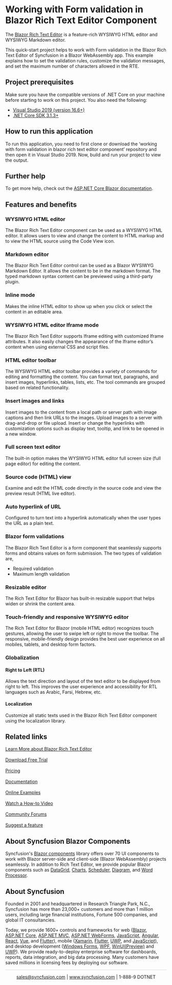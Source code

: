 # Working with Form validation in Blazor Rich Text Editor Component

The [Blazor Rich Text Editor](https://www.syncfusion.com/blazor-components/blazor-wysiwyg-rich-text-editor?utm_source=github&utm_medium=listing&utm_campaign=blazor-rich-text-editor-github-samples) is a feature-rich WYSIWYG HTML editor and WYSIWYG Markdown editor. 

This quick-start project helps to work with Form validation in the Blazor Rich Text Editor of Syncfusion in a Blazor WebAssembly app. This example explains how to set the validation rules, customize the validation messages, and set the maximum number of characters allowed in the RTE.

## Project prerequisites
Make sure you have the compatible versions of .NET Core on your machine before starting to work on this project. You also need the following:
* [Visual Studio 2019 (version 16.6+)]( https://visualstudio.microsoft.com/downloads)
* [.NET Core SDK 3.1.3+](https://dotnet.microsoft.com/download/dotnet-core/3.1)

## How to run this application
To run this application, you need to first clone or download the ‘working with form validation in blazor rich text editor component’ repository and then open it in Visual Studio 2019. Now, build and run your project to view the output.

## Further help
To get more help, check out the [ASP.NET Core Blazor documentation](https://docs.microsoft.com/en-us/aspnet/core/blazor).

## Features and benefits

### WYSIWYG HTML editor
The Blazor Rich Text Editor component can be used as a WYSIWYG HTML editor. It allows users to view and change the content to HTML markup and to view the HTML source using the Code View icon.

### Markdown editor
The Blazor Rich Text Editor control can be used as a Blazor WYSIWYG Markdown Editor. It allows the content to be in the markdown format. The typed markdown syntax content can be previewed using a third-party plugin.

### Inline mode
Makes the inline HTML editor to show up when you click or select the content in an editable area.

### WYSIWYG HTML editor Iframe mode
The Blazor Rich Text Editor supports Iframe editing with customized Iframe attributes. It also easily changes the appearance of the Iframe editor’s content when using external CSS and script files.

### HTML editor toolbar
The WYSIWYG HTML editor toolbar provides a variety of commands for editing and formatting the content. You can format text, paragraphs, and insert images,  hyperlinks, tables, lists, etc. The tool commands are grouped based on related functionality.

### Insert images and links
Insert images to the content from a local path or server path with image captions and then link URLs to the images. Upload images to a server with drag-and-drop or file upload. Insert or change the hyperlinks with customization options such as display text, tooltip, and link to be opened in a new window.

### Full screen text editor
The built-in option makes the WYSIWYG HTML editor full screen size (full page editor) for editing the content.

### Source code (HTML) view
Examine and edit the HTML code directly in the source code and view the preview result (HTML live editor).

### Auto hyperlink of URL
Configured to turn text into a hyperlink automatically when the user types the URL as a plain text.

### Blazor form validations
The Blazor Rich Text Editor is a form component that seamlessly supports forms and obtains values on form submission. The two types of validation are,
*	Required validation
*	Maximum length validation

### Resizable editor
The Rich Text Editor for Blazor has built-in resizable support that helps widen or shrink the content area.

### Touch-friendly and responsive WYSIWYG editor
The Rich Text Editor for Blazor (mobile HTML editor) recognizes touch gestures, allowing the user to swipe left or right to move the toolbar. The responsive, mobile-friendly design provides the best user experience on all mobiles, tablets, and desktop form factors.

### Globalization

#### Right to Left (RTL)
Allows the text direction and layout of the text editor to be displayed from right to left. This improves the user experience and accessibility for RTL languages such as Arabic, Farsi, Hebrew, etc.

#### Localization
Customize all static texts used in the Blazor Rich Text Editor component using the localization library.

## Related links
[Learn More about Blazor Rich Text Editor](https://www.syncfusion.com/blazor-components/blazor-wysiwyg-rich-text-editor?utm_source=github&utm_medium=listing&utm_campaign=blazor-rich-text-editor-github-samples) <br/><br/>
[Download Free Trial](https://www.syncfusion.com/downloads?utm_source=github&utm_medium=listing&utm_campaign=blazor-rich-text-editor-github-samples) <br/><br/>
[Pricing](https://www.syncfusion.com/sales/products/blazor?utm_source=github&utm_medium=listing&utm_campaign=blazor-rich-text-editor-github-samples) <br/><br/>
[Documentation](https://blazor.syncfusion.com/documentation/rich-text-editor/getting-started/?utm_source=github&utm_medium=listing&utm_campaign=blazor-rich-text-editor-github-samples) <br/><br/>
[Online Examples](https://blazor.syncfusion.com/demos/rich-text-editor/overview?theme=bootstrap4?utm_source=github&utm_medium=listing&utm_campaign=blazor-rich-text-editor-github-samples) <br/><br/>
[Watch a How-to Video](https://www.syncfusion.com/tutorial-videos/blazor/rich-text-editor?title=create-a-rich-text-editor-in-a-blazor-server-application) <br/><br/>
[Community Forums](https://www.syncfusion.com/forums/blazor-components/rich-text-editor?utm_source=github&utm_medium=listing&utm_campaign=blazor-rich-text-editor-github-samples) <br/><br/>
[Suggest a feature](https://www.syncfusion.com/feedback/blazor-components?utm_source=github&utm_medium=listing&utm_campaign=blazor-rich-text-editor-github-samples)

## About Syncfusion Blazor Components
Syncfusion's [Blazor components](https://www.syncfusion.com/blazor-components?utm_source=github&utm_medium=listing&utm_campaign=blazor-rich-text-editor-github-samples) library offers over 70 UI components to work with Blazor server-side and client-side (Blazor WebAssembly) projects seamlessly. In addition to Rich Text Editor, we provide popular Blazor components such as [DataGrid](https://www.syncfusion.com/blazor-components/blazor-datagrid?utm_source=github&utm_medium=listing&utm_campaign=blazor-rich-text-editor-github-samples), [Charts](https://www.syncfusion.com/blazor-components/blazor-charts?utm_source=github&utm_medium=listing&utm_campaign=blazor-rich-text-editor-github-samples), 
[Scheduler](https://www.syncfusion.com/blazor-components/blazor-scheduler?utm_source=github&utm_medium=listing&utm_campaign=blazor-rich-text-editor-github-samples), [Diagram](https://www.syncfusion.com/blazor-components/blazor-diagram?utm_source=github&utm_medium=listing&utm_campaign=blazor-rich-text-editor-github-samples), and [Word Processor](https://www.syncfusion.com/blazor-components/blazor-word-processor?utm_source=github&utm_medium=listing&utm_campaign=blazor-rich-text-editor-github-samples).

## About Syncfusion
Founded in 2001 and headquartered in Research Triangle Park, N.C., Syncfusion has more than 23,000+ customers and more than 1 million users, including large financial institutions, Fortune 500 companies, and global IT consultancies.
 
Today, we provide 1600+ controls and frameworks for web
([Blazor](https://www.syncfusion.com/blazor-components?utm_source=github&utm_medium=listing&utm_campaign=blazor-rich-text-editor-github-samples),
[ASP.NET Core](https://www.syncfusion.com/aspnet-core-ui-controls?utm_source=github&utm_medium=listing&utm_campaign=blazor-rich-text-editor-github-samples),
[ASP.NET MVC](https://www.syncfusion.com/aspnet-mvc-ui-controls?utm_source=github&utm_medium=listing&utm_campaign=blazor-rich-text-editor-github-samples),
[ASP.NET WebForms](https://www.syncfusion.com/jquery/aspnet-webforms-ui-controls?utm_source=github&utm_medium=listing&utm_campaign=blazor-rich-text-editor-github-samples),
[JavaScript](https://www.syncfusion.com/javascript-ui-controls?utm_source=github&utm_medium=listing&utm_campaign=blazor-rich-text-editor-github-samples),
[Angular](https://www.syncfusion.com/angular-ui-components?utm_source=github&utm_medium=listing&utm_campaign=blazor-rich-text-editor-github-samples),
[React](https://www.syncfusion.com/react-ui-components?utm_source=github&utm_medium=listing&utm_campaign=blazor-rich-text-editor-github-samples),
[Vue](https://www.syncfusion.com/vue-ui-components?utm_source=github&utm_medium=listing&utm_campaign=blazor-rich-text-editor-github-samples),
and 
[Flutter](https://www.syncfusion.com/flutter-widgets?utm_source=github&utm_medium=listing&utm_campaign=blazor-rich-text-editor-github-samples)),
mobile
([Xamarin](https://www.syncfusion.com/xamarin-ui-controls?utm_source=github&utm_medium=listing&utm_campaign=blazor-rich-text-editor-github-samples),
[Flutter](https://www.syncfusion.com/flutter-widgets?utm_source=github&utm_medium=listing&utm_campaign=blazor-rich-text-editor-github-samples),
[UWP](https://www.syncfusion.com/uwp-ui-controls?utm_source=github&utm_medium=listing&utm_campaign=blazor-rich-text-editor-github-samples),
and
[JavaScript](https://www.syncfusion.com/javascript-ui-controls?utm_source=github&utm_medium=listing&utm_campaign=blazor-rich-text-editor-github-samples)),
and desktop development ([Windows
Forms](https://www.syncfusion.com/winforms-ui-controls?utm_source=github&utm_medium=listing&utm_campaign=blazor-rich-text-editor-github-samples),
[WPF](https://www.syncfusion.com/wpf-ui-controls?utm_source=github&utm_medium=listing&utm_campaign=blazor-rich-text-editor-github-samples),
[WinUI(Preview)](https://www.syncfusion.com/winui-controls?utm_source=github&utm_medium=listing&utm_campaign=blazor-rich-text-editor-github-samples)
and
[UWP](https://www.syncfusion.com/uwp-ui-controls?utm_source=github&utm_medium=listing&utm_campaign=blazor-rich-text-editor-github-samples)).
We provide ready-to-deploy enterprise software for dashboards, reports,
data integration, and big data processing. Many customers have saved
millions in licensing fees by deploying our software.

		
<hr style="height:0.3px;border:none;color:lightgrey;background-color:lightgrey;" />

<p align="center">
  <a href="mailto:sales@syncfusion.com?Subject=Syncfusion Blazor Rich Text Editor - Github" target="_top">sales@syncfusion.com</a> | <a href="https://www.syncfusion.com?utm_source=github&utm_medium=listing&utm_campaign=blazor-rich-text-editor-github-samples">www.syncfusion.com</a> | 1-888-9 DOTNET <br>
</p>
